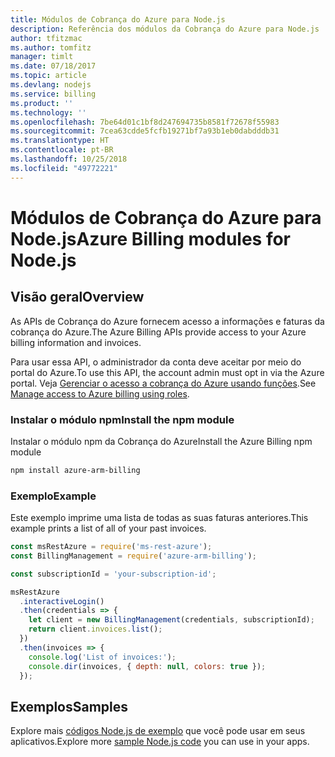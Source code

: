 ```yaml
---
title: Módulos de Cobrança do Azure para Node.js
description: Referência dos módulos da Cobrança do Azure para Node.js
author: tfitzmac
ms.author: tomfitz
manager: timlt
ms.date: 07/18/2017
ms.topic: article
ms.devlang: nodejs
ms.service: billing
ms.product: ''
ms.technology: ''
ms.openlocfilehash: 7be64d01c1bf8d247694735b8581f72678f55983
ms.sourcegitcommit: 7cea63cdde5fcfb19271bf7a93b1eb0dabdddb31
ms.translationtype: HT
ms.contentlocale: pt-BR
ms.lasthandoff: 10/25/2018
ms.locfileid: "49772221"
---
```

# <a name="azure-billing-modules-for-nodejs"></a><span data-ttu-id="7aa09-103">Módulos de Cobrança do Azure para Node.js</span><span class="sxs-lookup"><span data-stu-id="7aa09-103">Azure Billing modules for Node.js</span></span>

## <a name="overview"></a><span data-ttu-id="7aa09-104">Visão geral</span><span class="sxs-lookup"><span data-stu-id="7aa09-104">Overview</span></span>
<span data-ttu-id="7aa09-105">As APIs de Cobrança do Azure fornecem acesso a informações e faturas da cobrança do Azure.</span><span class="sxs-lookup"><span data-stu-id="7aa09-105">The Azure Billing APIs provide access to your Azure billing information and invoices.</span></span>

<span data-ttu-id="7aa09-106">Para usar essa API, o administrador da conta deve aceitar por meio do portal do Azure.</span><span class="sxs-lookup"><span data-stu-id="7aa09-106">To use this API, the account admin must opt in via the Azure portal.</span></span> <span data-ttu-id="7aa09-107">Veja [Gerenciar o acesso a cobrança do Azure usando funções](https://docs.microsoft.com/azure/billing/billing-manage-access).</span><span class="sxs-lookup"><span data-stu-id="7aa09-107">See [Manage access to Azure billing using roles](https://docs.microsoft.com/azure/billing/billing-manage-access).</span></span>

### <a name="install-the-npm-module"></a><span data-ttu-id="7aa09-108">Instalar o módulo npm</span><span class="sxs-lookup"><span data-stu-id="7aa09-108">Install the npm module</span></span> 

<span data-ttu-id="7aa09-109">Instalar o módulo npm da Cobrança do Azure</span><span class="sxs-lookup"><span data-stu-id="7aa09-109">Install the Azure Billing npm module</span></span> 

```bash
npm install azure-arm-billing
```
### <a name="example"></a><span data-ttu-id="7aa09-110">Exemplo</span><span class="sxs-lookup"><span data-stu-id="7aa09-110">Example</span></span> 
 
<span data-ttu-id="7aa09-111">Este exemplo imprime uma lista de todas as suas faturas anteriores.</span><span class="sxs-lookup"><span data-stu-id="7aa09-111">This example prints a list of all of your past invoices.</span></span>
 
```javascript 
const msRestAzure = require('ms-rest-azure');
const BillingManagement = require('azure-arm-billing');

const subscriptionId = 'your-subscription-id';

msRestAzure
  .interactiveLogin()
  .then(credentials => {
    let client = new BillingManagement(credentials, subscriptionId);
    return client.invoices.list();
  })
  .then(invoices => {
    console.log('List of invoices:');
    console.dir(invoices, { depth: null, colors: true });
  });
``` 


## <a name="samples"></a><span data-ttu-id="7aa09-112">Exemplos</span><span class="sxs-lookup"><span data-stu-id="7aa09-112">Samples</span></span>

<span data-ttu-id="7aa09-113">Explore mais [códigos Node.js de exemplo](https://azure.microsoft.com/resources/samples/?platform=nodejs) que você pode usar em seus aplicativos.</span><span class="sxs-lookup"><span data-stu-id="7aa09-113">Explore more [sample Node.js code](https://azure.microsoft.com/resources/samples/?platform=nodejs) you can use in your apps.</span></span>
